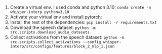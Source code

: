 1. Create a virtual env. I used conda and python 3.10: `conda create -n whisper-interp python=3.10`
2. Activate your virtual env and install pytorch: 
2. Install the rest of the dependencies: `pip install -r requirements.txt`
3. Download the speech dataset: `python -m src.scripts.download_audio_datasets`
4. Collect activations from the speech dataset: `python -m src.scripts.collect_activations --config whisper-interp/src/configs/features/block_2_mlp_1.json`